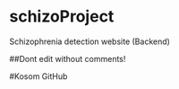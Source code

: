 # schizoProject
Schizophrenia detection website (Backend)

##Dont edit without comments!

#Kosom GitHub
